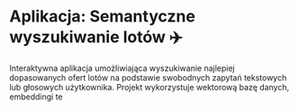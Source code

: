 # Aplikacja: Semantyczne wyszukiwanie lotów ✈️

Interaktywna aplikacja umożliwiająca wyszukiwanie najlepiej dopasowanych ofert lotów na podstawie swobodnych zapytań tekstowych lub głosowych użytkownika. Projekt wykorzystuje wektorową bazę danych, embeddingi te